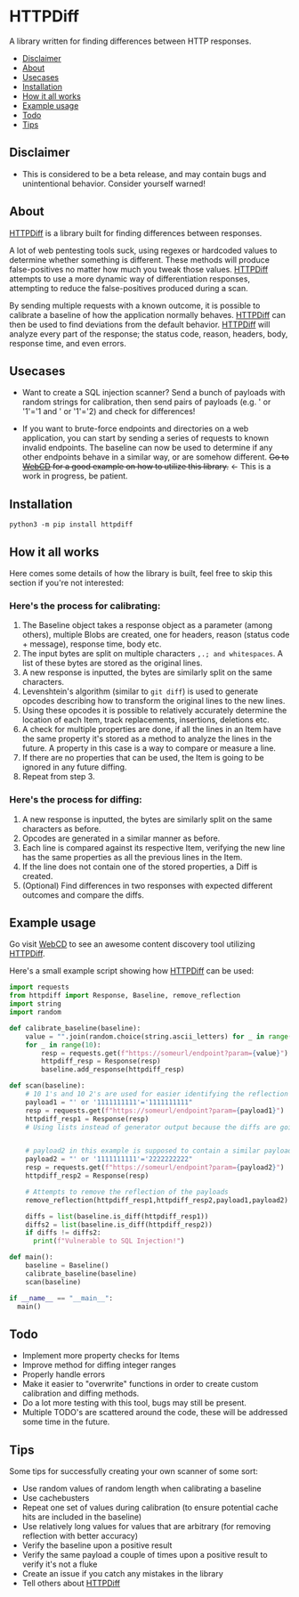 # HTTPDiff

A library written for finding differences between HTTP responses.

- [Disclaimer](https://github.com/WillIWas123/HTTPDiff#disclaimer)
- [About](https://github.com/WillIWas123/HTTPDiff#about)
- [Usecases](https://github.com/WillIWas123/HTTPDiff#usecases)
- [Installation](https://github.com/WillIWas123/HTTPDiff#installation)
- [How it all works](https://github.com/WillIWas123/HTTPDiff#how_it_all_works)
- [Example usage](https://github.com/WillIWas123/HTTPDiff#example-usage)
- [Todo](https://github.com/WillIWas123/HTTPDiff#todo)
- [Tips](https://github.com/WillIWas123/HTTPDiff#tips)

## Disclaimer

- This is considered to be a beta release, and may contain bugs and unintentional behavior. Consider yourself warned!

## About

[HTTPDiff](https://github.com/WillIWas123/HTTPDiff) is a library built for finding differences between responses.

A lot of web pentesting tools suck, using regexes or hardcoded values to determine whether something is different. These methods will produce false-positives no matter how much you tweak those values. [HTTPDiff](https://github.com/WillIWas123/HTTPDiff) attempts to use a more dynamic way of differentiation responses, attempting to reduce the false-positives produced during a scan.

By sending multiple requests with a known outcome, it is possible to calibrate a baseline of how the application normally behaves. [HTTPDiff](https://github.com/WillIWas123/HTTPDiff) can then be used to find deviations from the default behavior. [HTTPDiff](https://github.com/WillIWas123/HTTPDiff) will analyze every part of the response; the status code, reason, headers, body, response time, and even errors.


## Usecases

- Want to create a SQL injection scanner? Send a bunch of payloads with random strings for calibration, then send pairs of payloads (e.g. ' or '1'='1 and ' or '1'='2) and check for differences!

- If you want to brute-force endpoints and directories on a web application, you can start by sending a series of requests to known invalid endpoints. The baseline can now be used to determine if any other endpoints behave in a similar way, or are somehow different. ~~Go to [WebCD](https://github.com/WillIWas123/WebCD) for a good example on how to utilize this library.~~ <- This is a work in progress, be patient.


## Installation


```python3 -m pip install httpdiff```

## How it all works

Here comes some details of how the library is built, feel free to skip this section if you're not interested:


### Here's the process for calibrating:

1. The Baseline object takes a response object as a parameter (among others), multiple Blobs are created, one for headers, reason (status code + message), response time, body etc.
2. The input bytes are split on multiple characters `,.; and whitespaces`. A list of these bytes are stored as the original lines.
3. A new response is inputted, the bytes are similarly split on the same characters.
4. Levenshtein's algorithm (similar to `git diff`) is used to generate opcodes describing how to transform the original lines to the new lines.
5. Using these opcodes it is possible to relatively accurately determine the location of each Item, track replacements, insertions, deletions etc.
6. A check for multiple properties are done, if all the lines in an Item have the same property it's stored as a method to analyze the lines in the future. A property in this case is a way to compare or measure a line.
7. If there are no properties that can be used, the Item is going to be ignored in any future diffing.
8. Repeat from step 3.


### Here's the process for diffing:

1. A new response is inputted, the bytes are similarly split on the same characters as before.
2. Opcodes are generated in a similar manner as before.
3. Each line is compared against its respective Item, verifying the new line has the same properties as all the previous lines in the Item.
4. If the line does not contain one of the stored properties, a Diff is created.
5. (Optional) Find differences in two responses with expected different outcomes and compare the diffs.

## Example usage

Go visit [WebCD](https://github.com/WillIWas123/WebCD) to see an awesome content discovery tool utilizing [HTTPDiff](https://github.com/WillIWas123/HTTPDiff).

Here's a small example script showing how [HTTPDiff](https://github.com/WillIWas123/HTTPDiff) can be used:

```python
import requests
from httpdiff import Response, Baseline, remove_reflection
import string
import random

def calibrate_baseline(baseline):
    value = "".join(random.choice(string.ascii_letters) for _ in range(random.randint(3,15)))
    for _ in range(10):
        resp = requests.get(f"https://someurl/endpoint?param={value}")
        httpdiff_resp = Response(resp)
        baseline.add_response(httpdiff_resp)

def scan(baseline):
    # 10 1's and 10 2's are used for easier identifying the reflection in the response
    payload1 = "' or '1111111111'='1111111111"
    resp = requests.get(f"https://someurl/endpoint?param={payload1}")
    httpdiff_resp1 = Response(resp)
    # Using lists instead of generator output because the diffs are going to be compared


    # payload2 in this example is supposed to contain a similar payload, but a different result if vulnerable. Kind of an opposite payload.
    payload2 = "' or '1111111111'='2222222222"
    resp = requests.get(f"https://someurl/endpoint?param={payload2}")
    httpdiff_resp2 = Response(resp)

    # Attempts to remove the reflection of the payloads
    remove_reflection(httpdiff_resp1,httpdiff_resp2,payload1,payload2)

    diffs = list(baseline.is_diff(httpdiff_resp1))
    diffs2 = list(baseline.is_diff(httpdiff_resp2))
    if diffs != diffs2:
      print(f"Vulnerable to SQL Injection!") 

def main():
    baseline = Baseline()
    calibrate_baseline(baseline)
    scan(baseline)

if __name__ == "__main__": 
  main()
```


## Todo

- Implement more property checks for Items
- Improve method for diffing integer ranges
- Properly handle errors
- Make it easier to "overwrite" functions in order to create custom calibration and diffing methods.
- Do a lot more testing with this tool, bugs may still be present.
- Multiple TODO's are scattered around the code, these will be addressed some time in the future.

## Tips

Some tips for successfully creating your own scanner of some sort:

- Use random values of random length when calibrating a baseline
- Use cachebusters
- Repeat one set of values during calibration (to ensure potential cache hits are included in the baseline)
- Use relatively long values for values that are arbitrary (for removing reflection with better accuracy)
- Verify the baseline upon a positive result
- Verify the same payload a couple of times upon a positive result to verify it's not a fluke
- Create an issue if you catch any mistakes in the library
- Tell others about [HTTPDiff](https://github.com/WillIWas123/HTTPDiff)

